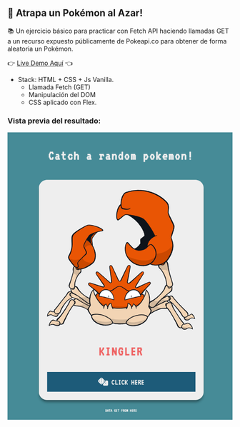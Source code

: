 ## 🚀 Atrapa un Pokémon al Azar!

📚 Un ejercicio básico para practicar con Fetch API haciendo llamadas GET a un recurso
expuesto públicamente de Pokeapi.co para obtener de forma aleatoria un Pokémon.

👉 [Live Demo Aquí](https://felipejoq.github.io/catch-random-pokemon) 👈

- Stack: HTML + CSS + Js Vanilla.
  - Llamada Fetch (GET)
  - Manipulación del DOM
  - CSS aplicado con Flex.

### Vista previa del resultado:

![Preview Result](https://github.com/felipejoq/catch-random-pokemon/blob/main/img/preview.png?raw=true)
